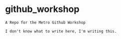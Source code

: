# github_workshop
	A Repo for the Metro Github Workshop

	I don't know what to write here, I'm writing this.
